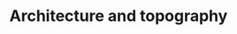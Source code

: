 ---
number: '14'
title: 'Architecture and topography'
summary: 'The architectural project should have a dialogue between the topography and the design.'
text: 'The implantation of an architectural project often requires a land treatment for the stability and safety of the building and the users who will reside in it. Nevertheless, there are cases where the topographic conditions are changed completely with the only objective of adapting the terrain to the building. As designers, we must be creative enough to be able to create a project that can properly implant itself on the site respecting the context and environment. We should not change the characteristics of the place just because there are certain conditions that someone has defined "easier to work with" when an architectural project is being placed.'
question: 'Do you know any architectural projects that could be a good example of sensitive terrain intervention?'
image: '/architecture-and-topography.png'
---